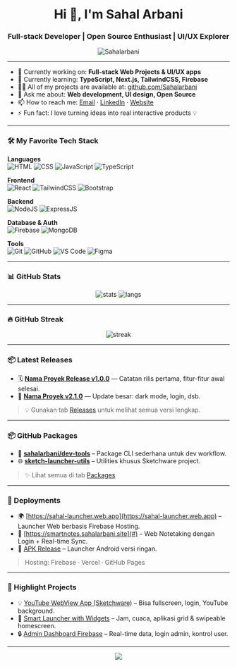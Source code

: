 <!-- HEADER -->

<h1 align="center">Hi 👋, I'm Sahal Arbani</h1>
<h3 align="center">Full-stack Developer | Open Source Enthusiast | UI/UX Explorer</h3>

<p align="center">
  <img src="https://komarev.com/ghpvc/?username=Sahalarbani&label=Profile%20views&color=blueviolet&style=flat" alt="Sahalarbani" />
</p>

---

<!-- BIO -->

- 🔭 Currently working on: **Full-stack Web Projects & UI/UX apps**
- 🌱 Currently learning: **TypeScript, Next.js, TailwindCSS, Firebase**
- 👨‍💻 All of my projects are available at: [github.com/Sahalarbani](https://github.com/Sahalarbani)
- 💬 Ask me about: **Web development, UI design, Open Source**
- 📫 How to reach me: [Email](mailto:sahalarbani@gmail.com) · [LinkedIn](#) · [Website](#)
- ⚡ Fun fact: I love turning ideas into real interactive products 💡

---

<!-- BADGES -->

<h3>🛠️ My Favorite Tech Stack</h3>

**Languages**  
![HTML](https://img.shields.io/badge/HTML5-e34c26?style=flat-square&logo=html5&logoColor=white)
![CSS](https://img.shields.io/badge/CSS3-1572B6?style=flat-square&logo=css3&logoColor=white)
![JavaScript](https://img.shields.io/badge/JavaScript-F7DF1E?style=flat-square&logo=javascript&logoColor=black)
![TypeScript](https://img.shields.io/badge/TypeScript-007ACC?style=flat-square&logo=typescript&logoColor=white)

**Frontend**  
![React](https://img.shields.io/badge/React-20232A?style=flat-square&logo=react&logoColor=61DAFB)
![TailwindCSS](https://img.shields.io/badge/TailwindCSS-38b2ac?style=flat-square&logo=tailwind-css&logoColor=white)
![Bootstrap](https://img.shields.io/badge/Bootstrap-563d7c?style=flat-square&logo=bootstrap&logoColor=white)

**Backend**  
![NodeJS](https://img.shields.io/badge/Node.js-339933?style=flat-square&logo=nodedotjs&logoColor=white)
![ExpressJS](https://img.shields.io/badge/Express.js-000000?style=flat-square&logo=express&logoColor=white)

**Database & Auth**  
![Firebase](https://img.shields.io/badge/Firebase-ffca28?style=flat-square&logo=firebase&logoColor=black)
![MongoDB](https://img.shields.io/badge/MongoDB-47A248?style=flat-square&logo=mongodb&logoColor=white)

**Tools**  
![Git](https://img.shields.io/badge/Git-F05032?style=flat-square&logo=git&logoColor=white)
![GitHub](https://img.shields.io/badge/GitHub-181717?style=flat-square&logo=github&logoColor=white)
![VS Code](https://img.shields.io/badge/VS_Code-007ACC?style=flat-square&logo=visual-studio-code&logoColor=white)
![Figma](https://img.shields.io/badge/Figma-F24E1E?style=flat-square&logo=figma&logoColor=white)

---

<!-- STATS -->

<h3>📊 GitHub Stats</h3>

<p align="center">
  <img src="https://github-readme-stats.vercel.app/api?username=Sahalarbani&show_icons=true&theme=radical&hide_border=true" alt="stats" />
  <img src="https://github-readme-stats.vercel.app/api/top-langs/?username=Sahalarbani&layout=compact&theme=radical&hide_border=true" alt="langs" />
</p>

---

<!-- GITHUB STREAK -->

<h3>🔥 GitHub Streak</h3>

<p align="center">
  <img src="https://streak-stats.demolab.com/?user=Sahalarbani&theme=tokyonight&hide_border=true" alt="streak"/>
</p>

---

<!-- RELEASES -->

<h3>📦 Latest Releases</h3>

- 🗓️ **[Nama Proyek Release v1.0.0](https://github.com/Sahalarbani/nama-repo/releases)** — Catatan rilis pertama, fitur-fitur awal selesai.
- 🔁 **[Nama Proyek v2.1.0](https://github.com/Sahalarbani/nama-repo/releases/tag/v2.1.0)** — Update besar: dark mode, login, dsb.

> 💡 Gunakan tab [Releases](https://github.com/Sahalarbani?tab=repositories&q=&type=&language=&sort=stargazers) untuk melihat semua versi lengkap.

---

<!-- PACKAGES -->

<h3>📦 GitHub Packages</h3>

- 🧱 **[sahalarbani/dev-tools](https://github.com/Sahalarbani/dev-tools/packages)** – Package CLI sederhana untuk dev workflow.
- 🌐 **[sketch-launcher-utils](https://github.com/Sahalarbani/sketch-launcher-utils/packages)** – Utilities khusus Sketchware project.

> ✨ Lihat semua di tab [Packages](https://github.com/Sahalarbani?tab=packages)

---

<!-- DEPLOYMENTS -->

<h3>🚀 Deployments</h3>

- 🌍 [https://sahal-launcher.web.app](https://sahal-launcher.web.app) – Launcher Web berbasis Firebase Hosting.
- 🧠 [https://smartnotes.sahalarbani.site](#) – Web Notetaking dengan Login + Real-time Sync.
- 📱 [APK Release](https://github.com/Sahalarbani/...) – Launcher Android versi ringan.

> Hosting: Firebase · Vercel · GitHub Pages

---

<!-- PINNED PROJECTS -->

<h3>🌟 Highlight Projects</h3>

- 💡 [YouTube WebView App (Sketchware)](https://github.com/Sahalarbani/...) – Bisa fullscreen, login, YouTube background.
- 🧠 [Smart Launcher with Widgets](https://github.com/Sahalarbani/...) – Jam, cuaca, aplikasi grid & swipeable homescreen.
- 🔒 [Admin Dashboard Firebase](https://github.com/Sahalarbani/...) – Real-time data, login admin, kontrol user.

---

<!-- FOOTER -->

<p align="center">
  <img src="https://capsule-render.vercel.app/api?type=waving&color=0:7F00FF,100:00FFFF&height=120&section=footer"/>
</p>
